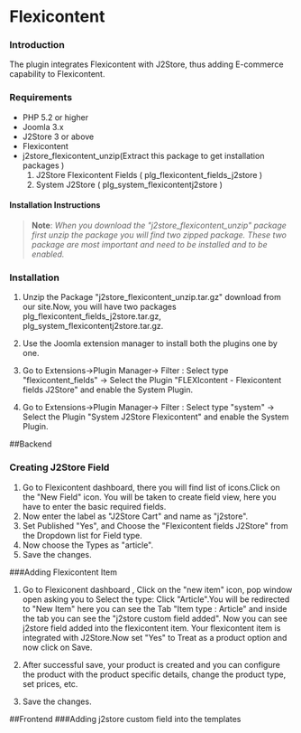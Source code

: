 # Flexicontent

### Introduction 

  The plugin integrates Flexicontent with J2Store, thus adding E-commerce capability to Flexicontent.

### Requirements

* PHP 5.2 or higher
* Joomla 3.x
* J2Store 3 or above
* Flexicontent  
* j2store_flexicontent_unzip(Extract this package to get installation packages )
    1. J2Store Flexicontent Fields ( plg_flexicontent_fields_j2store )
    2. System  J2Store ( plg_system_flexicontentj2store ) 


#### Installation Instructions 

>**Note**: *When you download the "j2store_flexicontent_unzip" package first unzip the package you will find two zipped package. These two package are most important and need to be installed and to be enabled.*

### Installation 
1. Unzip the Package "j2store_flexicontent_unzip.tar.gz" download from our site.Now, you will have two packages plg_flexicontent_fields_j2store.tar.gz, plg_system_flexicontentj2store.tar.gz.
 
2. Use the Joomla extension manager to install both the plugins one by one. 
 
3. Go to Extensions->Plugin Manager-> Filter : Select type "flexicontent_fields" -> Select the Plugin "FLEXIcontent - Flexicontent fields J2Store" and enable the System Plugin.

4. Go to Extensions->Plugin Manager-> Filter : Select type "system" -> Select the Plugin "System J2Store Flexicontent" and enable the System Plugin.

##Backend 
### Creating J2Store Field 
1. Go to Flexicontent dashboard, there you will find list of icons.Click on the "New Field" icon. You will be taken to create field view, here you have to enter the basic required fields.
2. Now enter the label as "J2Store Cart" and name as "j2store".
3. Set Published "Yes", and  Choose the "Flexicontent fields J2Store" from 
 the Dropdown list for Field type.
4. Now choose the Types as "article".
5. Save the changes.

###Adding Flexicontent Item

1. Go to Flexiconent dashboard , Click on the "new item" icon, pop window open asking you to Select the type: Click "Article".You will be redirected to  "New Item" here you can see the Tab "Item type : Article" and inside the tab you can see the "j2store custom field added". Now you can see j2store field added into the flexicontent item. Your flexicontent item is integrated with J2Store.Now set "Yes" to Treat as a product option and now click on Save.

2. After successful save, your product is created and you can configure the product with the product specific details, change the product type, set prices, etc.
3. Save the changes.


##Frontend
###Adding j2store custom field into the templates






